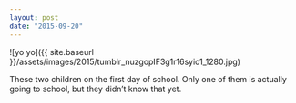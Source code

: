 ```yaml
---
layout: post
date: "2015-09-20"
---
```


![yo yo]({{ site.baseurl }}/assets/images/2015/tumblr_nuzgopIF3g1r16syio1_1280.jpg)

These two children on the first day of school. Only one of them is actually going to school, but they didn’t know that yet.
